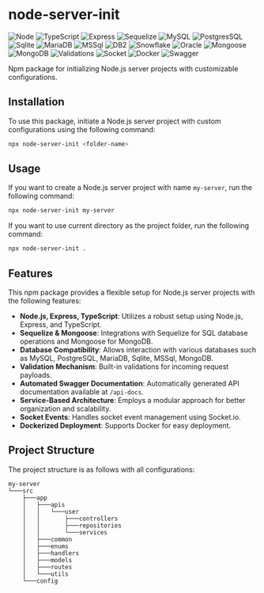 # node-server-init

![Node](https://img.shields.io/badge/-Node-339933?style=flat-square&logo=Node.js&logoColor=white)
![TypeScript](https://img.shields.io/badge/-TypeScript-007ACC?style=flat-square&logo=TypeScript&logoColor=white)
![Express](https://img.shields.io/badge/-Express-000000?style=flat-square&logo=Express&logoColor=white)
![Sequelize](https://img.shields.io/badge/-Sequelize-52B0E7?style=flat-square&logo=Sequelize&logoColor=white)
![MySQL](https://img.shields.io/badge/-MySQL-4479A1?style=flat-square&logo=MySQL&logoColor=white)
![PostgresSQL](https://img.shields.io/badge/-PostgreSQL-336791?style=flat-square&logo=PostgreSQL&logoColor=white)
![Sqlite](https://img.shields.io/badge/-Sqlite-003B57?style=flat-square&logo=Sqlite&logoColor=white)
![MariaDB](https://img.shields.io/badge/-MariaDB-003545?style=flat-square&logo=MariaDB&logoColor=white)
![MSSql](https://img.shields.io/badge/-MSSql-CC2927?style=flat-square&logo=Microsoft-SQL-Server&logoColor=white)
![DB2](https://img.shields.io/badge/-DB2-CC0000?style=flat-square&logo=IBM&logoColor=white)
![Snowflake](https://img.shields.io/badge/-Snowflake-00BFFF?style=flat-square&logo=Snowflake&logoColor=white)
![Oracle](https://img.shields.io/badge/-Oracle-F80000?style=flat-square&logo=Oracle&logoColor=white)
![Mongoose](https://img.shields.io/badge/-Mongoose-880000?style=flat-square&logo=Mongoose&logoColor=white)
![MongoDB](https://img.shields.io/badge/-MongoDB-47A248?style=flat-square&logo=MongoDB&logoColor=white)
![Validations](https://img.shields.io/badge/-Validations-FF0000?style=flat-square)
![Socket](https://img.shields.io/badge/-Socket-FF6900?style=flat-square&logo=Socket.io&logoColor=white)
![Docker](https://img.shields.io/badge/-Docker-2496ED?style=flat-square&logo=Docker&logoColor=white)
![Swagger](https://img.shields.io/badge/-Swagger-85EA2D?style=flat-square&logo=Swagger&logoColor=white)

Npm package for initializing Node.js server projects with customizable configurations.

## Installation

To use this package, initiate a Node.js server project with custom configurations using the following command:

```bash
npx node-server-init <folder-name>
```

## Usage

If you want to create a Node.js server project with name `my-server`, run the following command:

```bash
npx node-server-init my-server
```

If you want to use current directory as the project folder, run the following command:

```bash
npx node-server-init .
```

## Features

This npm package provides a flexible setup for Node.js server projects with the following features:

- **Node.js, Express, TypeScript**: Utilizes a robust setup using Node.js, Express, and TypeScript.
- **Sequelize & Mongoose**: Integrations with Sequelize for SQL database operations and Mongoose for MongoDB.
- **Database Compatibility**: Allows interaction with various databases such as MySQL, PostgreSQL, MariaDB, Sqlite,
  MSSql, MongoDB.
- **Validation Mechanism**: Built-in validations for incoming request payloads.
- **Automated Swagger Documentation**: Automatically generated API documentation available at `/api-docs`.
- **Service-Based Architecture**: Employs a modular approach for better organization and scalability.
- **Socket Events**: Handles socket event management using Socket.io.
- **Dockerized Deployment**: Supports Docker for easy deployment.

## Project Structure

The project structure is as follows with all configurations:

```
my-server
└───src
    ├───app
    │   ├───apis
    │   │   └───user
    │   │       ├───controllers
    │   │       ├───repositories
    │   │       └───services
    │   ├───common
    │   ├───enums
    │   ├───handlers
    │   ├───models
    │   ├───routes
    │   └───utils
    └───config
```